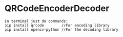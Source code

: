 # QRCodeEncoderDecoder

	In terminal just do commands:
	pip install qrcode        //For encoding library
	pip install opencv-python //For the decoding library

